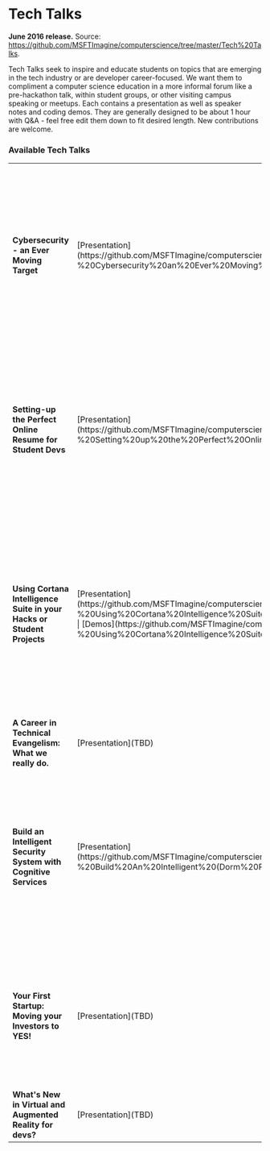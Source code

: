 <html lang="en">
   <head>
      <meta charset="utf-8">
      <meta http-equiv="X-UA-Compatible" content="IE=edge">
      <meta name="viewport" content="width=device-width, initial-scale=1">
      <title>Academic Resources / Tech Talks</title>
	  <link rel="stylesheet" href="style.css">
   </head>
   <body id="home">
      <div class="container">
         <div class="jumbotron">
            <h1>Tech Talks</h1>
            <p><b>June 2016 release.</b> Source: <a href="https://github.com/MSFTImagine/computerscience/tree/master/Tech%20Talks">https://github.com/MSFTImagine/computerscience/tree/master/Tech%20Talks</a>.</p>
            <p>
            Tech Talks seek to inspire and educate students on topics that are emerging in the tech industry or are developer career-focused. We want them to compliment a computer science education in a more informal forum like a pre-hackathon talk, within student groups, or other visiting campus speaking or meetups. Each contains a presentation as well as speaker notes and coding demos. They are generally designed to be about 1 hour with Q&A - feel free edit them down to fit desired length. New contributions are welcome.
            </p>
	 </div>
         </div>
         <div class="panel panel-default">
            <div class="panel-heading">
               <h3 class="panel-title">Available Tech Talks</h3>
            </div>
            <div class="panel-body">
               <table class="table table-bordered table-striped table-hover">
					<tr>
					   <td><b>Cybersecurity - an Ever Moving Target</b></td>
					   <td>[Presentation](https://github.com/MSFTImagine/computerscience/blob/master/Tech%20Talks/Tech%20Talk%20-%20Cybersecurity%20an%20Ever%20Moving%20Target.pptx)</td>
					   <td>Black hats, White hats, the Dark Web, Bitcoin. What do they all have in-common? Cybersecurity is one of the fastest growing careers for developers. This talk is all about what hacking really means: motivations, scale, attack vectors, and countermeasures.</td>
					</tr>
					<tr>
					   <td><b>Setting-up the Perfect Online Resume for Student Devs</b></td>
					   <td>[Presentation](https://github.com/MSFTImagine/computerscience/blob/master/Tech%20Talks/Tech%20Talk%20-%20Setting%20up%20the%20Perfect%20Online%20Resume%20for%20Student%20Devs.pptx)</td>
					   <td>Ready to share your talent with startups, agencies, and big tech companies? There's nothing better than <i>showing</i> them. Take the first step by creating your own online resume and portfolio of projects, hosted in the Azure Cloud. </td>
					</tr>
					<tr>
					   <td><b>Using Cortana Intelligence Suite in your Hacks or Student Projects</b></td>
					   <td>[Presentation](https://github.com/MSFTImagine/computerscience/blob/master/Tech%20Talks/Tech%20Talk%20-%20Using%20Cortana%20Intelligence%20Suite%20in%20your%20Hacks%20or%20Student%20Projects.pptx) | [Demos](https://github.com/MSFTImagine/computerscience/blob/master/Tech%20Talks/Demos%20-%20Using%20Cortana%20Intelligence%20Suite%20in%20your%20Hacks%20or%20Student%20Projects.zip)</td>
					   <td>Want to make your apps more intelligent with minimal additional work? Today's cloud has the power to help you create something more <i>human</i>. Learn about the characteristics of an intelligent app and see some great demos of what's possible with contextual vision, speech, knowledge, language, and search.</td>
					</tr>
										<tr>
					   <td><b>A Career in Technical Evangelism: What we really do.</b></td>
					   <td>[Presentation](TBD)</td>
					   <td>Coming soon</td>
					</tr>
										<tr>
					   <td><b>Build an Intelligent <Dorm Room> Security System with Cognitive Services</b></td>
					   <td>[Presentation](https://github.com/MSFTImagine/computerscience/blob/master/Tech%20Talks/Tech%20Talk%20-%20Build%20An%20Intelligent%20(Dorm%20Room)%20Security%20System.pptx) </td>
					   <td>Welcome your friends, know you foes with a fun and intelligent "internet of things" project using a Raspberry Pi, Windows 10, Microsoft Azure, and a few cheap components. The skills you build may very well be a bigger step towards your career in making.</td>
					</tr>
										<tr>
					   <td><b>Your First Startup: Moving your Investors to YES!</b></td>
					   <td>[Presentation](TBD)</td>
					   <td>Thinking about building the next great thing? Deciding to bootstrap or raise some capital? This talk guides you through the realities, the process, and how to pitch investors towards the a career moment for you. </td>
					</tr>
										<tr>
					   <td><b>What's New in Virtual and Augmented Reality for devs?</b></td>
					   <td>[Presentation](TBD)</td>
					   <td>Coming soon</td>
					</tr>
				 </table>
			</div>
      </div>
   </body>
</html>
